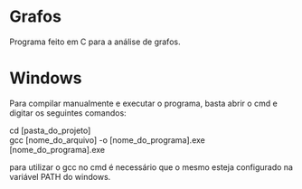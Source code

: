 # Grafos
Programa feito em C para a análise de grafos.

# Windows
Para compilar manualmente e executar o programa, basta abrir o cmd e digitar os seguintes comandos:

cd [pasta_do_projeto]  
gcc [nome_do_arquivo] -o [nome_do_programa].exe  
[nome_do_programa].exe

para utilizar o gcc no cmd é necessário que o mesmo esteja configurado na variável PATH do windows.


